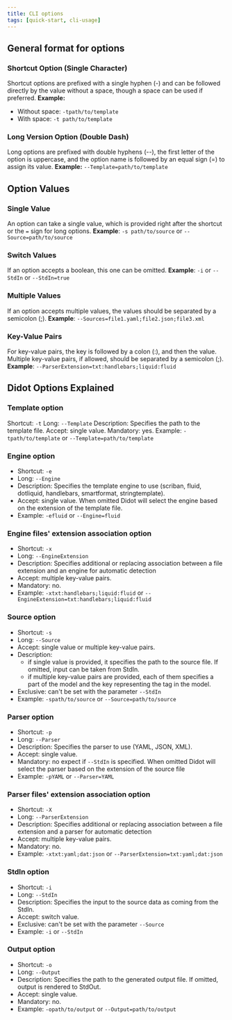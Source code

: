 ```yaml
---
title: CLI options
tags: [quick-start, cli-usage]
---
```

## General format for options

### Shortcut Option (Single Character)

Shortcut options are prefixed with a single hyphen (-) and can be followed directly by the value without a space, though a space can be used if preferred.
**Example:**

- Without space: `-tpath/to/template`
- With space: `-t path/to/template`

### Long Version Option (Double Dash)

Long options are prefixed with double hyphens (--), the first letter of the option is uppercase, and the option name is followed by an equal sign (=) to assign its value.
**Example:** `--Template=path/to/template`

## Option Values

### Single Value

An option can take a single value, which is provided right after the shortcut or the `=` sign for long options.
**Example**: `-s path/to/source` or `--Source=path/to/source`

### Switch Values

If an option accepts a boolean, this one can be omitted.
**Example**: `-i` or `--StdIn` or `--StdIn=true`

### Multiple Values

If an option accepts multiple values, the values should be separated by a semicolon (;).
**Example**: `--Sources=file1.yaml;file2.json;file3.xml`

### Key-Value Pairs

For key-value pairs, the key is followed by a colon (:), and then the value. Multiple key-value pairs, if allowed, should be separated by a semicolon (;).
**Example**: `--ParserExtension=txt:handlebars;liquid:fluid`

## Didot Options Explained

### Template option

Shortcut: `-t`
Long: `--Template`
Description: Specifies the path to the template file.
Accept: single value.
Mandatory: yes.
Example: `-tpath/to/template` or `--Template=path/to/template`

### Engine option

- Shortcut: `-e`
- Long: `--Engine`
- Description: Specifies the template engine to use (scriban, fluid, dotliquid, handlebars, smartformat, stringtemplate).
- Accept: single value. When omitted Didot will select the engine based on the extension of the template file.
- Example: `-efluid` or `--Engine=fluid`

### Engine files' extension association option

- Shortcut: `-x`
- Long: `--EngineExtension`
- Description: Specifies additional or replacing association between a file extension and an engine for automatic detection
- Accept: multiple key-value pairs.
- Mandatory: no.
- Example: `-xtxt:handlebars;liquid:fluid` or `--EngineExtension=txt:handlebars;liquid:fluid`

### Source option

- Shortcut: `-s`
- Long: `--Source`
- Accept: single value or multiple key-value pairs.
- Description: 
  - if single value is provided, it specifies the path to the source file. If omitted, input can be taken from StdIn.
  - if multiple key-value pairs are provided, each of them specifies a part of the model and the key representing the tag in the model.
- Exclusive: can't be set with the parameter `--StdIn`
- Example: `-spath/to/source` or `--Source=path/to/source`

### Parser option

- Shortcut: `-p`
- Long: `--Parser`
- Description: Specifies the parser to use (YAML, JSON, XML).
- Accept: single value.
- Mandatory: no expect if `--StdIn` is specified. When omitted Didot will select the parser based on the extension of the source file
- Example: `-pYAML` or `--Parser=YAML`

### Parser files' extension association option

- Shortcut: `-X`
- Long: `--ParserExtension`
- Description: Specifies additional or replacing association between a file extension and a parser for automatic detection
- Accept: multiple key-value pairs.
- Mandatory: no.
- Example: `-xtxt:yaml;dat:json` or `--ParserExtension=txt:yaml;dat:json`

### StdIn option

- Shortcut: `-i`
- Long: `--StdIn`
- Description: Specifies the input to the source data as coming from the StdIn.
- Accept: switch value.
- Exclusive: can't be set with the parameter `--Source`
- Example: `-i` or `--StdIn`

### Output option

- Shortcut: `-o`
- Long: `--Output`
- Description: Specifies the path to the generated output file. If omitted, output is rendered to StdOut.
- Accept: single value.
- Mandatory: no.
- Example: `-opath/to/output` or `--Output=path/to/output`
